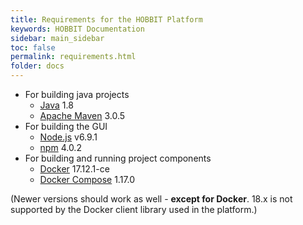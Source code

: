 ```yaml
---
title: Requirements for the HOBBIT Platform
keywords: HOBBIT Documentation
sidebar: main_sidebar
toc: false
permalink: requirements.html
folder: docs
---
```


* For building java projects
  * [Java](https://www.java.com) 1.8
  * [Apache Maven](http://maven.apache.org/) 3.0.5
* For building the GUI
  * [Node.js](https://nodejs.org) v6.9.1
  * [npm](https://www.npmjs.com/) 4.0.2
* For building and running project components
  * [Docker](https://www.docker.com/) 17.12.1-ce
  * [Docker Compose](https://docs.docker.com/compose/) 1.17.0

(Newer versions should work as well - **except for Docker**. 18.x is not supported by the Docker client library used in the platform.)
